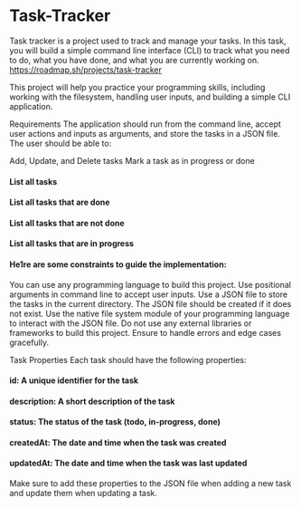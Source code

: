 # Task-Tracker
Task tracker is a project used to track and manage your tasks. In this task, you will build a simple command line interface (CLI) to track what you need to do, what you have done, and what you are currently working on.
https://roadmap.sh/projects/task-tracker


This project will help you practice your programming skills, including working with the filesystem, handling user inputs, and building a simple CLI application.

Requirements
The application should run from the command line, accept user actions and inputs as arguments, and store the tasks in a JSON file. The user should be able to:

Add, Update, and Delete tasks
Mark a task as in progress or done
#### List all tasks
#### List all tasks that are done
#### List all tasks that are not done
#### List all tasks that are in progress
#### He1re are some constraints to guide the implementation:

You can use any programming language to build this project.
Use positional arguments in command line to accept user inputs.
Use a JSON file to store the tasks in the current directory.
The JSON file should be created if it does not exist.
Use the native file system module of your programming language to interact with the JSON file.
Do not use any external libraries or frameworks to build this project.
Ensure to handle errors and edge cases gracefully.

Task Properties
Each task should have the following properties:

#### id: A unique identifier for the task
#### description: A short description of the task
#### status: The status of the task (todo, in-progress, done)
#### createdAt: The date and time when the task was created
#### updatedAt: The date and time when the task was last updated

Make sure to add these properties to the JSON file when adding a new task and update them when updating a task.

